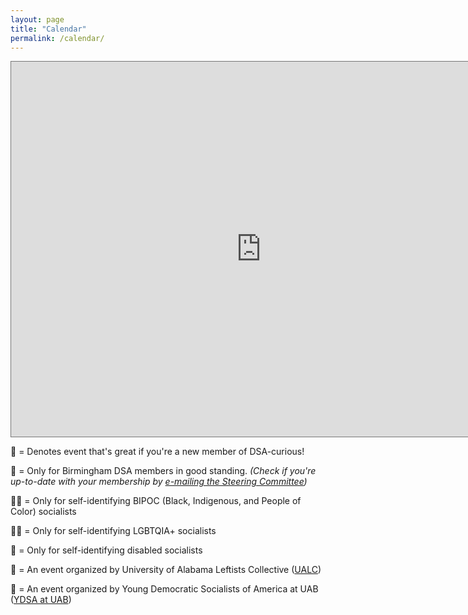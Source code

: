 ```yaml
---
layout: page
title: "Calendar"
permalink: /calendar/
---
```


<p><iframe src="https://calendar.google.com/calendar/embed?height=600&wkst=1&bgcolor=%23ffffff&ctz=America%2FChicago&mode=AGENDA&showNav=1&showTitle=1&title=Birmingham%20DSA%20Events%20Calendar&src=Z3ZncjcxMjR2aWVkZ2t2a2hpZzY1dWw2cW9AZ3JvdXAuY2FsZW5kYXIuZ29vZ2xlLmNvbQ&src=ZW4udXNhI2hvbGlkYXlAZ3JvdXAudi5jYWxlbmRhci5nb29nbGUuY29t&color=%23D50000&color=%230B8043" style="border:solid 1px #777" width="800" height="600" frameborder="0" scrolling="no"></iframe>
<p>🍞 = Denotes event that's great if you're a new member of DSA-curious!
<p>🌹 = Only for Birmingham DSA members in good standing. <i>(Check if you're up-to-date with your membership by <a href="mailto:steering@bhamdsa.org?subject=Membership Check">e-mailing the Steering Committee</a>)</i>
<p>✊🏿 = Only for self-identifying BIPOC (Black, Indigenous, and People of Color) socialists
<p>🏳️‍🌈 = Only for self-identifying LGBTQIA+ socialists
<p>🩶 = Only for self-identifying disabled socialists
<p>🐘 = An event organized by University of Alabama Leftists Collective (<a href="(https://www.instagram.com/ualeftists/?hl=en">UALC</a>)
<p>🐲 = An event organized by Young Democratic Socialists of America at UAB (<a href="https://www.instagram.com/ydsauab/?hl=en">YDSA at UAB</a>)

